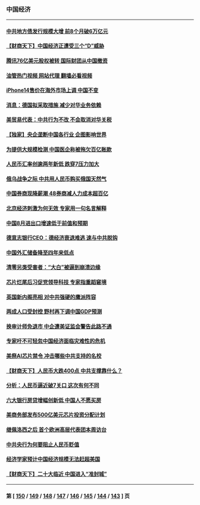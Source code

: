 ### 中国经济
---
#### [中共地方债发行规模大增 前8个月破6万亿元](../../pages/ncid283/n13820660.md?09091245) 
#### [【财商天下】中国经济正遭受三个“D”威胁](../../pages/ncid283/n13820299.md?09091245) 
#### [腾讯76亿美元股权被转 国际财团从中国撤资](../../pages/ncid283/n13820286.md?09091245) 
#### [油管热门视频 网站代理 翻墙必看视频](http://209.222.30.114:81/youtube.html?09091245)
#### [iPhone14售价在海外市场上调 中国不变](../../pages/ncid283/n13820296.md?09091245) 
#### [消息：德国拟采取措施 减少对华业务依赖](../../pages/ncid283/n13820258.md?09091245) 
#### [美贸易代表：中共行为不改 不会取消对华关税](../../pages/ncid283/n13820256.md?09091245) 
#### [【独家】央企垄断中国各行业 企图影响世界](../../pages/ncid283/n13819883.md?09091245) 
#### [为提供大规模检测 中国医企称被拖欠百亿账款](../../pages/ncid283/n13819894.md?09091245) 
#### [人民币汇率创逾两年新低 跌穿7压力加大](../../pages/ncid283/n13819848.md?09091245) 
#### [俄乌战争之际 中共用人民币购买俄国天然气](../../pages/ncid283/n13819600.md?09091245) 
#### [中国券商现降薪潮 48券商减人力成本超百亿](../../pages/ncid283/n13819571.md?09091245) 
#### [北京经济刺激为何无效 专家用一句名言解释](../../pages/ncid283/n13819505.md?09091245) 
#### [中国8月进出口增速低于前值和预期](../../pages/ncid283/n13819548.md?09091245) 
#### [德意志银行CEO：德经济衰退难逃 速与中共脱钩](../../pages/ncid283/n13819503.md?09091245) 
#### [中国外汇储备降至四年来低点](../../pages/ncid283/n13819493.md?09091245) 
#### [清零另类受害者：“大白”被逼到崩溃边缘](../../pages/ncid283/n13819363.md?09091245) 
#### [芯片烂尾后习促党领导科技 专家指重蹈窘境](../../pages/ncid283/n13819134.md?09091245) 
#### [英国新内阁亮相 对中共强硬的鹰派阵容](../../pages/ncid283/n13819202.md?09091245) 
#### [两成人口受封控 野村再下调中国GDP预测](../../pages/ncid283/n13819163.md?09091245) 
#### [换审计师免退市 中企遭美证监会警告此路不通](../../pages/ncid283/n13818792.md?09091245) 
#### [专家吁不可轻忽中国经济面临灾难性的危机](../../pages/ncid283/n13818967.md?09091245) 
#### [美祭AI芯片禁令 冲击哪些中共支持的名校](../../pages/ncid283/n13818784.md?09091245) 
#### [【财商天下】人民币大跌400点 中共支撑靠什么？](../../pages/ncid283/n13818750.md?09091245) 
#### [分析：人民币逼近破7关口 这次有何不同](../../pages/ncid283/n13818747.md?09091245) 
#### [六大银行房贷增幅创新低 中国人不愿买房](../../pages/ncid283/n13818529.md?09091245) 
#### [美商务部发布500亿美元芯片投资分配计划](../../pages/ncid283/n13818517.md?09091245) 
#### [继佩洛西之后 首个欧洲高层代表团本周访台](../../pages/ncid283/n13818598.md?09091245) 
#### [中共央行为何要阻止人民币贬值](../../pages/ncid283/n13818383.md?09091245) 
#### [经济学家预计中国经济规模无法赶超美国](../../pages/ncid283/n13817987.md?09091245) 
#### [【财商天下】二十大临近 中国进入“准封城”](../../pages/ncid283/n13817986.md?09091245) 

---
#### 第 [ [150](./150.md?09091245) / [149](./149.md?09091245) / [148](./148.md?09091245) / [147](./147.md?09091245) / [146](./146.md?09091245) / [145](./145.md?09091245) / [144](./144.md?09091245) / [143](./143.md?09091245) ] 页
